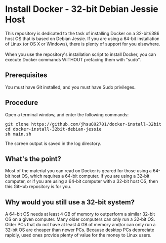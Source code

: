# Install Docker - 32-bit Debian Jessie Host

This repository is dedicated to the task of installing Docker on a 32-bit/i386 host OS that is based on Debian Jessie.  If you are using a 64-bit installation of Linux (or OS X or Windows), there is plenty of support for you elsewhere.
<br>
<br>
When you use the repository's installation script to install Docker, you can execute Docker commands WITHOUT prefacing them with "sudo".

## Prerequisites
You must have Git installed, and you must have Sudo privileges.

## Procedure
Open a terminal window, and enter the following commands:
<pre>
git clone https://github.com/jhsu802701/docker-install-32bit-debian-jessie.git
cd docker-install-32bit-debian-jessie
sh main.sh
</pre>

The screen output is saved in the log directory.

## What's the point?
Most of the material you can read on Docker is geared for those using a 64-bit host OS, which requires a 64-bit computer.  If you are using a 32-bit computer, or if you are using a 64-bit computer with a 32-bit host OS, then this GitHub repository is for you.

## Why would you still use a 32-bit system?
A 64-bit OS needs at least 4 GB of memory to outperform a similar 32-bit OS on a given computer.  Many older computers can only run a 32-bit OS.  Older PCs that do not have at least 4 GB of memory and/or can only run a 32-bit OS are cheaper than newer PCs.  Because desktop PCs depreciate rapidly, used ones provide plenty of value for the money to Linux users.
